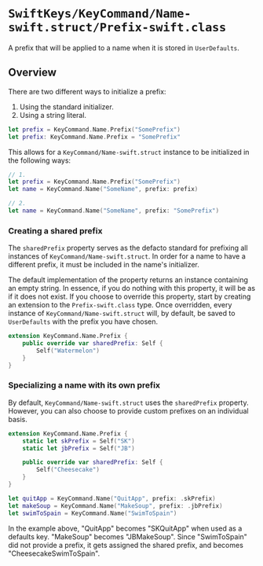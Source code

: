 # ``SwiftKeys/KeyCommand/Name-swift.struct/Prefix-swift.class``

A prefix that will be applied to a name when it is stored in `UserDefaults`.

## Overview

There are two different ways to initialize a prefix:

1. Using the standard initializer.
2. Using a string literal.

```swift
let prefix = KeyCommand.Name.Prefix("SomePrefix")
let prefix: KeyCommand.Name.Prefix = "SomePrefix"
```

This allows for a ``KeyCommand/Name-swift.struct`` instance to be initialized in the following ways:

```swift
// 1.
let prefix = KeyCommand.Name.Prefix("SomePrefix")
let name = KeyCommand.Name("SomeName", prefix: prefix)

// 2.
let name = KeyCommand.Name("SomeName", prefix: "SomePrefix")
```

### Creating a shared prefix

The `sharedPrefix` property serves as the defacto standard for prefixing all instances of ``KeyCommand/Name-swift.struct``. In order for a name to have a different prefix, it must be included in the name's initializer.

The default implementation of the property returns an instance containing an empty string. In essence, if you do nothing with this property, it will be as if it does not exist. If you choose to override this property, start by creating an extension to the ``Prefix-swift.class`` type. Once overridden, every instance of ``KeyCommand/Name-swift.struct`` will, by default, be saved to `UserDefaults` with the prefix you have chosen.

```swift
extension KeyCommand.Name.Prefix {
    public override var sharedPrefix: Self {
        Self("Watermelon")
    }
}
```

### Specializing a name with its own prefix

By default, ``KeyCommand/Name-swift.struct`` uses the `sharedPrefix` property. However, you can also choose to provide custom prefixes on an individual basis.

```swift
extension KeyCommand.Name.Prefix {
    static let skPrefix = Self("SK")
    static let jbPrefix = Self("JB")

    public override var sharedPrefix: Self {
        Self("Cheesecake")
    }
}

let quitApp = KeyCommand.Name("QuitApp", prefix: .skPrefix)
let makeSoup = KeyCommand.Name("MakeSoup", prefix: .jbPrefix)
let swimToSpain = KeyCommand.Name("SwimToSpain")

```

In the example above, "QuitApp" becomes "SKQuitApp" when used as a defaults key. "MakeSoup" becomes "JBMakeSoup". Since "SwimToSpain" did not provide a prefix, it gets assigned the shared prefix, and becomes "CheesecakeSwimToSpain".
